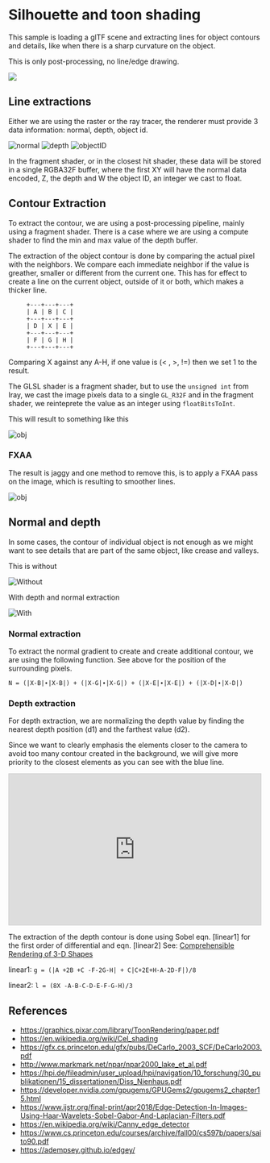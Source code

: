 # Silhouette and toon shading

This sample is loading a glTF scene and extracting lines for object contours and details, like when there is a sharp curvature on the object.

This is only post-processing, no line/edge drawing.

![](doc/vk_toon_shader.png)


## Line extractions

Either we are using the raster or the ray tracer, the renderer must provide 3 data information: normal, depth, object id. 

![normal](doc/normal.png)
![depth](doc/depth.png)
![objectID](doc/object_id.png)

In the fragment shader, or in the closest hit shader, these data will be stored in a single RGBA32F buffer, where the first XY will have the normal data encoded, Z, the depth and W the object ID, an integer we cast to float.

## Contour Extraction

To extract the contour, we are using a post-processing pipeline, mainly using a fragment shader. There is a case where we are using a compute shader to find the min and max value of the depth buffer.

The extraction of the object contour is done by comparing the actual pixel with the neighbors. We compare each immediate neighbor if the value is greather, smaller or different from the current one. This has for effect to create a line on the current object, outside of it or both, which makes a thicker line.

~~~~
     +---+---+---+
     | A | B | C |
     +---+---+---+
     | D | X | E |
     +---+---+---+
     | F | G | H |
     +---+---+---+
~~~~

Comparing X against any A-H, if one value is (< , >, !=) then we set 1 to the result.

The GLSL shader is a fragment shader, but to use the `unsigned int` from Iray, we cast the image pixels data to a single `GL_R32F` and in the fragment shader, we reinteprete the 
value as an integer using `floatBitsToInt`.

This will result to something like this

![obj](doc/obj_contour.png)

### FXAA

The result is jaggy and one method to remove this, is to apply a FXAA pass on the image, which is resulting to smoother lines.

![obj](doc/obj_contour_fxaa.png)


## Normal and depth

 In some cases, the contour of individual object is not enough as we might want to see details that are part of the same object, like crease and valleys.

This is without

![Without](doc/nrm_depth_without.png)


With depth and normal extraction

![With](doc/nrm_depth.png)

### Normal extraction

To extract the normal gradient to create and create additional contour, we are using the
following function. See above for the position of the surrounding pixels.

`N = (|X-B|∙|X-B|) + (|X-G|∙|X-G|) + (|X-E|∙|X-E|) + (|X-D|∙|X-D|)`

### Depth extraction

For depth extraction, we are normalizing the depth value by finding the nearest depth 
position (d1) and the farthest value (d2).

Since we want to clearly emphasis the elements closer to the camera to avoid too many 
contour created in the background, we will give more priority to the closest elements as you can see with the blue line.

 <iframe src="https://www.desmos.com/calculator/quc4zl5xf8?embed" width="500px" height="300px" style="border: 1px solid #ccc" frameborder=0></iframe>


The extraction of the depth contour is done using Sobel eqn. [linear1] for the first order of differential and eqn. [linear2]
See: [Comprehensible Rendering of 3-D Shapes](https://www.cs.princeton.edu/courses/archive/fall00/cs597b/papers/saito90.pdf)

linear1: `g = (|A +2B +C -F-2G-H| + C|C+2E+H-A-2D-F|)/8`

linear2: `l = (8X -A-B-C-D-E-F-G-H)/3`

## References

* https://graphics.pixar.com/library/ToonRendering/paper.pdf
* https://en.wikipedia.org/wiki/Cel_shading
* https://gfx.cs.princeton.edu/gfx/pubs/DeCarlo_2003_SCF/DeCarlo2003.pdf
* http://www.markmark.net/npar/npar2000_lake_et_al.pdf
* https://hpi.de/fileadmin/user_upload/hpi/navigation/10_forschung/30_publikationen/15_dissertationen/Diss_Nienhaus.pdf
* https://developer.nvidia.com/gpugems/GPUGems2/gpugems2_chapter15.html
* https://www.ijstr.org/final-print/apr2018/Edge-Detection-In-Images-Using-Haar-Wavelets-Sobel-Gabor-And-Laplacian-Filters.pdf
* https://en.wikipedia.org/wiki/Canny_edge_detector
* https://www.cs.princeton.edu/courses/archive/fall00/cs597b/papers/saito90.pdf
* https://adempsey.github.io/edgey/

 

